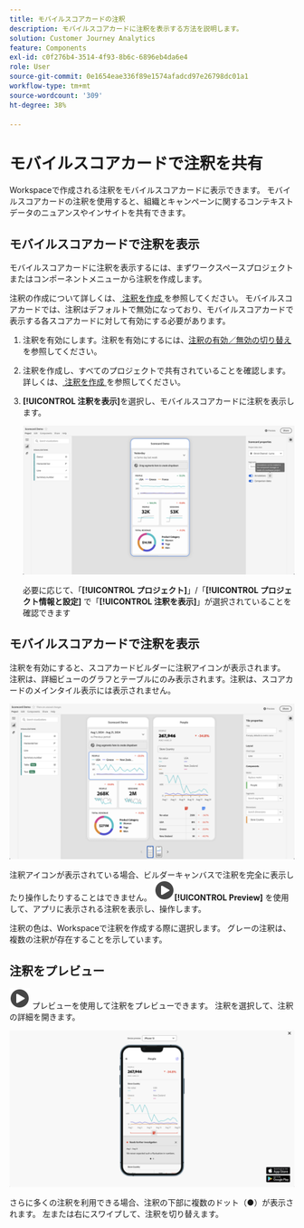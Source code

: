 ```yaml
---
title: モバイルスコアカードの注釈
description: モバイルスコアカードに注釈を表示する方法を説明します。
solution: Customer Journey Analytics
feature: Components
exl-id: c0f276b4-3514-4f93-8b6c-6896eb4da6e4
role: User
source-git-commit: 0e1654eae336f89e1574afadcd97e26798dc01a1
workflow-type: tm+mt
source-wordcount: '309'
ht-degree: 38%

---
```



# モバイルスコアカードで注釈を共有

Workspaceで作成される注釈をモバイルスコアカードに表示できます。 モバイルスコアカードの注釈を使用すると、組織とキャンペーンに関するコンテキストデータのニュアンスやインサイトを共有できます。


## モバイルスコアカードで注釈を表示

モバイルスコアカードに注釈を表示するには、まずワークスペースプロジェクトまたはコンポーネントメニューから注釈を作成します。

注釈の作成について詳しくは、[ 注釈を作成 ](create-annotations.md) を参照してください。 モバイルスコアカードでは、注釈はデフォルトで無効になっており、モバイルスコアカードで表示する各スコアカードに対して有効にする必要があります。

1. 注釈を有効にします。注釈を有効にするには、[注釈の有効／無効の切り替え](overview.md#turn-annotations-on-or-off)を参照してください。

1. 注釈を作成し、すべてのプロジェクトで共有されていることを確認します。詳しくは、[ 注釈を作成 ](create-annotations.md) を参照してください。

1. **[!UICONTROL 注釈を表示]**&#x200B;を選択し、モバイルスコアカードに注釈を表示します。

   ![スコアカードのモバイル注釈オプション。](assets/annotations-scorecard-onoff.png)

   必要に応じて、「**[!UICONTROL プロジェクト]**」/「**[!UICONTROL プロジェクト情報と設定]** で「**[!UICONTROL 注釈を表示]**」が選択されていることを確認できます

## モバイルスコアカードで注釈を表示

注釈を有効にすると、スコアカードビルダーに注釈アイコンが表示されます。 注釈は、詳細ビューのグラフとテーブルにのみ表示されます。注釈は、スコアカードのメインタイル表示には表示されません。

![注釈アイコンをハイライト表示するスコアカードビルダー。](assets/annotations-scorecard.png)

注釈アイコンが表示されている場合、ビルダーキャンバスで注釈を完全に表示したり操作したりすることはできません。 ![PlayCircle](/help/assets/icons/PlayCircle.svg)**[!UICONTROL Preview]** を使用して、アプリに表示される注釈を表示し、操作します。

注釈の色は、Workspaceで注釈を作成する際に選択します。 グレーの注釈は、複数の注釈が存在することを示しています。

## 注釈をプレビュー

![PlayCircle](/help/assets/icons/PlayCircle.svg) プレビューを使用して注釈をプレビューできます。 注釈を選択して、注釈の詳細を開きます。

![ 注釈モバイルスコアカードのプレビュー ](assets/annotations-scorecard-preview.png)

さらに多くの注釈を利用できる場合、注釈の下部に複数のドット（●）が表示されます。 左または右にスワイプして、注釈を切り替えます。
